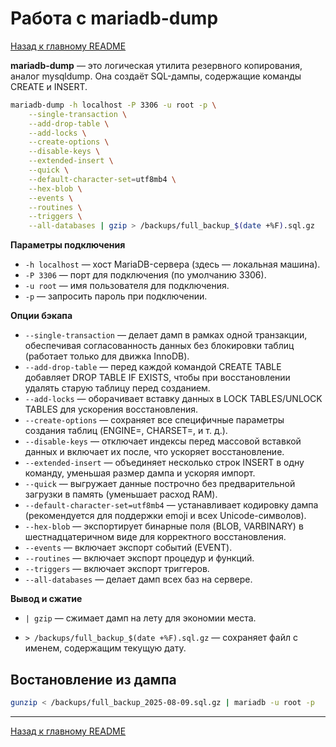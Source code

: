 # Работа с mariadb-dump

[Назад к главному README](README.md)

**mariadb-dump** — это логическая утилита резервного копирования, аналог mysqldump. Она создаёт SQL-дампы, содержащие команды CREATE и INSERT.

```bash
mariadb-dump -h localhost -P 3306 -u root -p \
    --single-transaction \
    --add-drop-table \
    --add-locks \
    --create-options \
    --disable-keys \
    --extended-insert \
    --quick \
    --default-character-set=utf8mb4 \
    --hex-blob \
    --events \
    --routines \
    --triggers \
    --all-databases | gzip > /backups/full_backup_$(date +%F).sql.gz
```

**Параметры подключения**
- `-h localhost` — хост MariaDB-сервера (здесь — локальная машина).
- `-P 3306` — порт для подключения (по умолчанию 3306).
- `-u root` — имя пользователя для подключения.
- `-p` — запросить пароль при подключении.

**Опции бэкапа**
- `--single-transaction` — делает дамп в рамках одной транзакции, обеспечивая согласованность данных без блокировки таблиц (работает только для движка InnoDB).
- `--add-drop-table` — перед каждой командой CREATE TABLE добавляет DROP TABLE IF EXISTS, чтобы при восстановлении удалять старую таблицу перед созданием.
- `--add-locks` — оборачивает вставку данных в LOCK TABLES/UNLOCK TABLES для ускорения восстановления.
- `--create-options` — сохраняет все специфичные параметры создания таблиц (ENGINE=, CHARSET=, и т. д.).
- `--disable-keys` — отключает индексы перед массовой вставкой данных и включает их после, что ускоряет восстановление.
- `--extended-insert` — объединяет несколько строк INSERT в одну команду, уменьшая размер дампа и ускоряя импорт.
- `--quick` — выгружает данные построчно без предварительной загрузки в память (уменьшает расход RAM).
- `--default-character-set=utf8mb4` — устанавливает кодировку дампа (рекомендуется для поддержки emoji и всех Unicode-символов).
- `--hex-blob` — экспортирует бинарные поля (BLOB, VARBINARY) в шестнадцатеричном виде для корректного восстановления.
- `--events` — включает экспорт событий (EVENT).
- `--routines` — включает экспорт процедур и функций.
- `--triggers` — включает экспорт триггеров.
- `--all-databases` — делает дамп всех баз на сервере.

**Вывод и сжатие**
- `| gzip` — сжимает дамп на лету для экономии места.

- `> /backups/full_backup_$(date +%F).sql.gz` — сохраняет файл с именем, содержащим текущую дату.

## Востановление из дампа

```bash
gunzip < /backups/full_backup_2025-08-09.sql.gz | mariadb -u root -p
```

---

[Назад к главному README](README.md)
